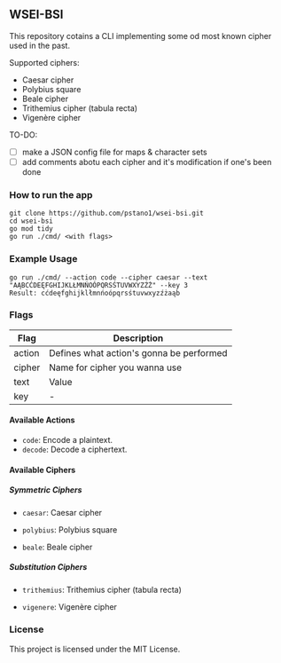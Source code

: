 ## WSEI-BSI

This repository cotains a CLI implementing some od most known cipher used in the past.

Supported ciphers:
- Caesar cipher
- Polybius square
- Beale cipher
- Trithemius cipher (tabula recta)
- Vigenère cipher

TO-DO:
- [ ] make a JSON config file for maps & character sets
- [ ] add comments abotu each cipher and it's modification if one's been done 

### How to run the app

```console
git clone https://github.com/pstano1/wsei-bsi.git
cd wsei-bsi
go mod tidy
go run ./cmd/ <with flags>
```

### Example Usage 

```console
go run ./cmd/ --action code --cipher caesar --text "AĄBCĆDEĘFGHIJKLŁMNŃOÓPQRSŚTUVWXYZŹŻ" --key 3
Result: cćdeęfghijklłmnńoópqrsśtuvwxyzźżaąb
```

### Flags

| Flag | Description |
|----------|---------|
| action | Defines what action's gonna be performed |
| cipher | Name for cipher you wanna use |
| text | Value |
| key | - |


#### Available Actions

- `code`: Encode a plaintext.
- `decode`: Decode a ciphertext.

#### Available Ciphers

##### Symmetric Ciphers

- `caesar`: Caesar cipher

- `polybius`: Polybius square

- `beale`: Beale cipher

##### Substitution Ciphers

- `trithemius`: Trithemius cipher (tabula recta)

- `vigenere`: Vigenère cipher

### License

This project is licensed under the MIT License.
